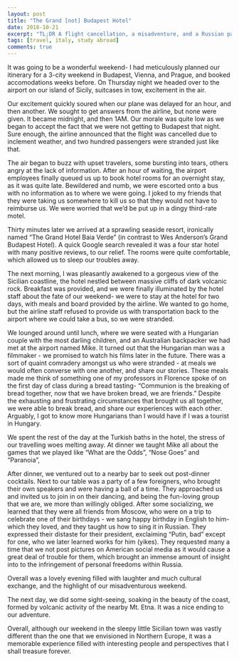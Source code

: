```yaml
---
layout: post
title: "The Grand [not] Budapest Hotel"
date: 2018-10-21
excerpt: "TL;DR A flight cancellation, a misadventure, and a Russian party"
tags: [travel, italy, study abroad]
comments: true
---
```


It was going to be a wonderful weekend- I had meticulously planned our itinerary for a 3-city weekend in Budapest, Vienna, and Prague, and booked accomodations weeks before. On Thursday night we headed over to the airport on our island of Sicily, suitcases in tow, excitement in the air.

Our excitement quickly soured when our plane was delayed for an hour, and then another. We sought to get answers from the airline, but none were given. It became midnight, and then 1AM. Our morale was quite low as we began to accept the fact that we were not getting to Budapest that night. Sure enough, the airline announced that the flight was cancelled due to inclement weather, and two hundred passengers were stranded just like that.

The air began to buzz with upset travelers, some bursting into tears, others angry at the lack of information. After an hour of waiting, the airport employees finally queued us up to book hotel rooms for an overnight stay, as it was quite late. Bewildered and numb, we were escorted onto a bus with no information as to where we were going. I joked to my friends that they were taking us somewhere to kill us so that they would not have to reimburse us. We were worried that we’d be put up in a dingy third-rate motel.

Thirty minutes later we arrived at a sprawling seaside resort, ironically named “The Grand Hotel Baia Verde” (in contrast to Wes Anderson’s Grand Budapest Hotel). A quick Google search revealed it was a four star hotel with many positive reviews, to our relief. The rooms were quite comfortable, which allowed us to sleep our troubles away.

The next morning, I was pleasantly awakened to a gorgeous view of the Sicilian coastline, the hotel nestled between massive cliffs of dark volcanic rock. Breakfast was provided, and we were finally illuminated by the hotel staff about the fate of our weekend- we were to stay at the hotel for two days, with meals and board provided by the airline. We wanted to go home, but the airline staff refused to provide us with transportation back to the airport where we could take a bus, so we were stranded. 

We lounged around until lunch, where we were seated with a Hungarian couple with the most darling children, and an Australian backpacker we had met at the airport named Mike. It turned out that the Hungarian man was a filmmaker - we promised to watch his films later in the future. There was a sort of quaint comradery amongst us who were stranded - at meals we would often converse with one another, and share our stories. These meals made me think of something one of my professors in Florence spoke of on the first day of class during a bread tasting- “Communion is the breaking of bread together, now that we have broken bread, we are friends.” Despite the exhausting and frustrating circumstances that brought us all together, we were able to break bread, and share our experiences with each other. Arguably, I got to know more Hungarians than I would have if I was a tourist in Hungary. 

We spent the rest of the day at the Turkish baths in the hotel, the stress of our travelling woes melting away.
At dinner we taught Mike all about the games that we played like “What are the Odds”, “Nose Goes” and “Paranoia”, 

After dinner, we ventured out to a nearby bar to seek out post-dinner cocktails. Next to our table was a party of a few foreigners, who brought their own speakers and were having a ball of a time. They approached us and invited us to join in on their dancing, and being the fun-loving group that we are, we more than willingly obliged. After some socializing, we learned that they were all friends from Moscow, who were on a trip to celebrate one of their birthdays - we sang happy birthday in English to him- which they loved, and they taught us how to sing it in Russian. They expressed their distaste for their president, exclaiming “Putin, bad” except for one, who we later learned works for him (yikes). They requested many a time that we not post pictures on American social media as it would cause a great deal of trouble for them, which brought an immense amount of insight into to the infringement of personal freedoms within Russia.

Overall was a lovely evening filled with laughter and much cultural exchange, and the highlight of our misadventurous weekend. 

The next day, we did some sight-seeing, soaking in the beauty of the coast, formed by volcanic activity of the nearby Mt. Etna. It was a nice ending to our adventure. 

Overall, although our weekend in the sleepy little Sicilian town was vastly different than the one that we envisioned in Northern Europe, it was a memorable experience filled with interesting people and perspectives that I shall treasure forever. 
